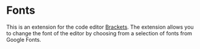 # Fonts

This is an extension for the code editor [Brackets](http://brackets.io/). The extension allows you to change the font of the editor by choosing from a selection of fonts from Google Fonts.